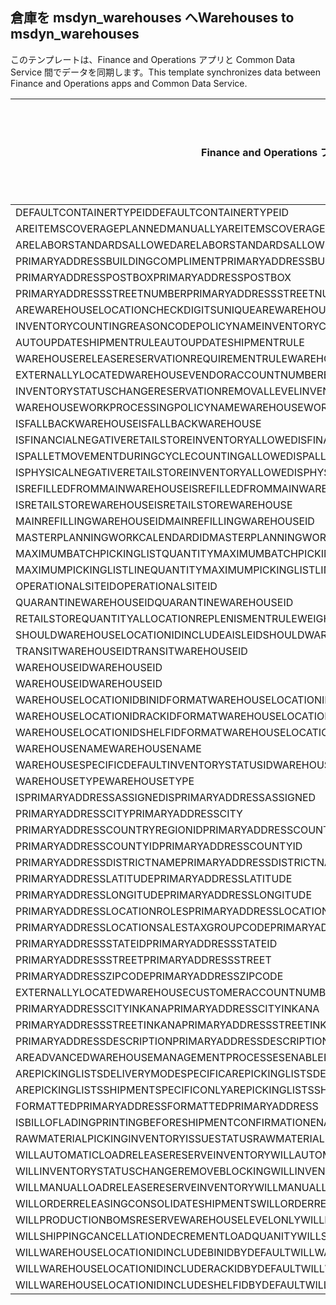 ## <a name="warehouses-to-msdyn_warehouses"></a><span data-ttu-id="c4481-101">倉庫を msdyn_warehouses へ</span><span class="sxs-lookup"><span data-stu-id="c4481-101">Warehouses to msdyn_warehouses</span></span>

<span data-ttu-id="c4481-102">このテンプレートは、Finance and Operations アプリと Common Data Service 間でデータを同期します。</span><span class="sxs-lookup"><span data-stu-id="c4481-102">This template synchronizes data between Finance and Operations apps and Common Data Service.</span></span>

<span data-ttu-id="c4481-103">Finance and Operations フィールド</span><span class="sxs-lookup"><span data-stu-id="c4481-103">Finance and Operations field</span></span> | <span data-ttu-id="c4481-104">タイプのマッピング</span><span class="sxs-lookup"><span data-stu-id="c4481-104">Map type</span></span> | <span data-ttu-id="c4481-105">その他の Dynamics 365 フィールド</span><span class="sxs-lookup"><span data-stu-id="c4481-105">Other Dynamics 365 field</span></span> | <span data-ttu-id="c4481-106">既定値</span><span class="sxs-lookup"><span data-stu-id="c4481-106">Default value</span></span>
---|---|---|---
<span data-ttu-id="c4481-107">DEFAULTCONTAINERTYPEID</span><span class="sxs-lookup"><span data-stu-id="c4481-107">DEFAULTCONTAINERTYPEID</span></span> | >< | <span data-ttu-id="c4481-108">msdyn_defaultcontainertypeid</span><span class="sxs-lookup"><span data-stu-id="c4481-108">msdyn_defaultcontainertypeid</span></span> | 
<span data-ttu-id="c4481-109">AREITEMSCOVERAGEPLANNEDMANUALLY</span><span class="sxs-lookup"><span data-stu-id="c4481-109">AREITEMSCOVERAGEPLANNEDMANUALLY</span></span> | >< | <span data-ttu-id="c4481-110">msdyn_areitemscoverageplannedmanually</span><span class="sxs-lookup"><span data-stu-id="c4481-110">msdyn_areitemscoverageplannedmanually</span></span> | 
<span data-ttu-id="c4481-111">ARELABORSTANDARDSALLOWED</span><span class="sxs-lookup"><span data-stu-id="c4481-111">ARELABORSTANDARDSALLOWED</span></span> | >< | <span data-ttu-id="c4481-112">msdyn_arelaborstandardsallowed</span><span class="sxs-lookup"><span data-stu-id="c4481-112">msdyn_arelaborstandardsallowed</span></span> | 
<span data-ttu-id="c4481-113">PRIMARYADDRESSBUILDINGCOMPLIMENT</span><span class="sxs-lookup"><span data-stu-id="c4481-113">PRIMARYADDRESSBUILDINGCOMPLIMENT</span></span> | >< | <span data-ttu-id="c4481-114">msdyn_primaryaddressbuildingcompliment</span><span class="sxs-lookup"><span data-stu-id="c4481-114">msdyn_primaryaddressbuildingcompliment</span></span> | 
<span data-ttu-id="c4481-115">PRIMARYADDRESSPOSTBOX</span><span class="sxs-lookup"><span data-stu-id="c4481-115">PRIMARYADDRESSPOSTBOX</span></span> | >< | <span data-ttu-id="c4481-116">msdyn_primaryaddresspostbox</span><span class="sxs-lookup"><span data-stu-id="c4481-116">msdyn_primaryaddresspostbox</span></span> | 
<span data-ttu-id="c4481-117">PRIMARYADDRESSSTREETNUMBER</span><span class="sxs-lookup"><span data-stu-id="c4481-117">PRIMARYADDRESSSTREETNUMBER</span></span> | >< | <span data-ttu-id="c4481-118">msdyn_primaryaddressstreetnumber</span><span class="sxs-lookup"><span data-stu-id="c4481-118">msdyn_primaryaddressstreetnumber</span></span> | 
<span data-ttu-id="c4481-119">AREWAREHOUSELOCATIONCHECKDIGITSUNIQUE</span><span class="sxs-lookup"><span data-stu-id="c4481-119">AREWAREHOUSELOCATIONCHECKDIGITSUNIQUE</span></span> | >< | <span data-ttu-id="c4481-120">msdyn_arewarehouselocationcheckdigitsunique</span><span class="sxs-lookup"><span data-stu-id="c4481-120">msdyn_arewarehouselocationcheckdigitsunique</span></span> | 
<span data-ttu-id="c4481-121">INVENTORYCOUNTINGREASONCODEPOLICYNAME</span><span class="sxs-lookup"><span data-stu-id="c4481-121">INVENTORYCOUNTINGREASONCODEPOLICYNAME</span></span> | >< | <span data-ttu-id="c4481-122">msdyn_inventorycountingreasoncodepolicyname</span><span class="sxs-lookup"><span data-stu-id="c4481-122">msdyn_inventorycountingreasoncodepolicyname</span></span> | 
<span data-ttu-id="c4481-123">AUTOUPDATESHIPMENTRULE</span><span class="sxs-lookup"><span data-stu-id="c4481-123">AUTOUPDATESHIPMENTRULE</span></span> | >< | <span data-ttu-id="c4481-124">msdyn_autoupdateshipmentrule</span><span class="sxs-lookup"><span data-stu-id="c4481-124">msdyn_autoupdateshipmentrule</span></span> | 
<span data-ttu-id="c4481-125">WAREHOUSERELEASERESERVATIONREQUIREMENTRULE</span><span class="sxs-lookup"><span data-stu-id="c4481-125">WAREHOUSERELEASERESERVATIONREQUIREMENTRULE</span></span> | >< | <span data-ttu-id="c4481-126">msdyn_warehousereleasereservationrequirement</span><span class="sxs-lookup"><span data-stu-id="c4481-126">msdyn_warehousereleasereservationrequirement</span></span> | 
<span data-ttu-id="c4481-127">EXTERNALLYLOCATEDWAREHOUSEVENDORACCOUNTNUMBER</span><span class="sxs-lookup"><span data-stu-id="c4481-127">EXTERNALLYLOCATEDWAREHOUSEVENDORACCOUNTNUMBER</span></span> | >< | <span data-ttu-id="c4481-128">msdyn_externallylocatedwarehousevendoraccountnu</span><span class="sxs-lookup"><span data-stu-id="c4481-128">msdyn_externallylocatedwarehousevendoraccountnu</span></span> | 
<span data-ttu-id="c4481-129">INVENTORYSTATUSCHANGERESERVATIONREMOVALLEVEL</span><span class="sxs-lookup"><span data-stu-id="c4481-129">INVENTORYSTATUSCHANGERESERVATIONREMOVALLEVEL</span></span> | >< | <span data-ttu-id="c4481-130">msdyn_inventorystatuschangereservationremoval</span><span class="sxs-lookup"><span data-stu-id="c4481-130">msdyn_inventorystatuschangereservationremoval</span></span> | 
<span data-ttu-id="c4481-131">WAREHOUSEWORKPROCESSINGPOLICYNAME</span><span class="sxs-lookup"><span data-stu-id="c4481-131">WAREHOUSEWORKPROCESSINGPOLICYNAME</span></span> | >< | <span data-ttu-id="c4481-132">msdyn_warehouseworkprocessingpolicyname</span><span class="sxs-lookup"><span data-stu-id="c4481-132">msdyn_warehouseworkprocessingpolicyname</span></span> | 
<span data-ttu-id="c4481-133">ISFALLBACKWAREHOUSE</span><span class="sxs-lookup"><span data-stu-id="c4481-133">ISFALLBACKWAREHOUSE</span></span> | >< | <span data-ttu-id="c4481-134">msdyn_isfallbackwarehouse</span><span class="sxs-lookup"><span data-stu-id="c4481-134">msdyn_isfallbackwarehouse</span></span> | 
<span data-ttu-id="c4481-135">ISFINANCIALNEGATIVERETAILSTOREINVENTORYALLOWED</span><span class="sxs-lookup"><span data-stu-id="c4481-135">ISFINANCIALNEGATIVERETAILSTOREINVENTORYALLOWED</span></span> | >< | <span data-ttu-id="c4481-136">msdyn_financialnegativestoreinventoryallowed</span><span class="sxs-lookup"><span data-stu-id="c4481-136">msdyn_financialnegativestoreinventoryallowed</span></span> | 
<span data-ttu-id="c4481-137">ISPALLETMOVEMENTDURINGCYCLECOUNTINGALLOWED</span><span class="sxs-lookup"><span data-stu-id="c4481-137">ISPALLETMOVEMENTDURINGCYCLECOUNTINGALLOWED</span></span> | >< | <span data-ttu-id="c4481-138">msdyn_palletmovementduringcyclecountingallowed</span><span class="sxs-lookup"><span data-stu-id="c4481-138">msdyn_palletmovementduringcyclecountingallowed</span></span> | 
<span data-ttu-id="c4481-139">ISPHYSICALNEGATIVERETAILSTOREINVENTORYALLOWED</span><span class="sxs-lookup"><span data-stu-id="c4481-139">ISPHYSICALNEGATIVERETAILSTOREINVENTORYALLOWED</span></span> | >< | <span data-ttu-id="c4481-140">msdyn_physicalnegativestoreinventoryallowed</span><span class="sxs-lookup"><span data-stu-id="c4481-140">msdyn_physicalnegativestoreinventoryallowed</span></span> | 
<span data-ttu-id="c4481-141">ISREFILLEDFROMMAINWAREHOUSE</span><span class="sxs-lookup"><span data-stu-id="c4481-141">ISREFILLEDFROMMAINWAREHOUSE</span></span> | >< | <span data-ttu-id="c4481-142">msdyn_isrefilledfrommainwarehouse</span><span class="sxs-lookup"><span data-stu-id="c4481-142">msdyn_isrefilledfrommainwarehouse</span></span> | 
<span data-ttu-id="c4481-143">ISRETAILSTOREWAREHOUSE</span><span class="sxs-lookup"><span data-stu-id="c4481-143">ISRETAILSTOREWAREHOUSE</span></span> | >< | <span data-ttu-id="c4481-144">msdyn_isretailstorewarehouse</span><span class="sxs-lookup"><span data-stu-id="c4481-144">msdyn_isretailstorewarehouse</span></span> | 
<span data-ttu-id="c4481-145">MAINREFILLINGWAREHOUSEID</span><span class="sxs-lookup"><span data-stu-id="c4481-145">MAINREFILLINGWAREHOUSEID</span></span> | >< | <span data-ttu-id="c4481-146">msdyn_mainrefillingwarehouse.msdyn_warehouseidentifier</span><span class="sxs-lookup"><span data-stu-id="c4481-146">msdyn_mainrefillingwarehouse.msdyn_warehouseidentifier</span></span> | 
<span data-ttu-id="c4481-147">MASTERPLANNINGWORKCALENDARDID</span><span class="sxs-lookup"><span data-stu-id="c4481-147">MASTERPLANNINGWORKCALENDARDID</span></span> | >< | <span data-ttu-id="c4481-148">msdyn_masterplanningworkcalendarid</span><span class="sxs-lookup"><span data-stu-id="c4481-148">msdyn_masterplanningworkcalendarid</span></span> | 
<span data-ttu-id="c4481-149">MAXIMUMBATCHPICKINGLISTQUANTITY</span><span class="sxs-lookup"><span data-stu-id="c4481-149">MAXIMUMBATCHPICKINGLISTQUANTITY</span></span> | >< | <span data-ttu-id="c4481-150">msdyn_maximumbatchpickinglistquantity</span><span class="sxs-lookup"><span data-stu-id="c4481-150">msdyn_maximumbatchpickinglistquantity</span></span> | 
<span data-ttu-id="c4481-151">MAXIMUMPICKINGLISTLINEQUANTITY</span><span class="sxs-lookup"><span data-stu-id="c4481-151">MAXIMUMPICKINGLISTLINEQUANTITY</span></span> | >< | <span data-ttu-id="c4481-152">msdyn_maximumpickinglistlinequantity</span><span class="sxs-lookup"><span data-stu-id="c4481-152">msdyn_maximumpickinglistlinequantity</span></span> | 
<span data-ttu-id="c4481-153">OPERATIONALSITEID</span><span class="sxs-lookup"><span data-stu-id="c4481-153">OPERATIONALSITEID</span></span> | >< | <span data-ttu-id="c4481-154">msdyn_operationalsite.msdyn_siteid</span><span class="sxs-lookup"><span data-stu-id="c4481-154">msdyn_operationalsite.msdyn_siteid</span></span> | 
<span data-ttu-id="c4481-155">QUARANTINEWAREHOUSEID</span><span class="sxs-lookup"><span data-stu-id="c4481-155">QUARANTINEWAREHOUSEID</span></span> | >< | <span data-ttu-id="c4481-156">msdyn_quarantinewarehouse.msdyn_warehouseidentifier</span><span class="sxs-lookup"><span data-stu-id="c4481-156">msdyn_quarantinewarehouse.msdyn_warehouseidentifier</span></span> | 
<span data-ttu-id="c4481-157">RETAILSTOREQUANTITYALLOCATIONREPLENISMENTRULEWEIGHT</span><span class="sxs-lookup"><span data-stu-id="c4481-157">RETAILSTOREQUANTITYALLOCATIONREPLENISMENTRULEWEIGHT</span></span> | >< | <span data-ttu-id="c4481-158">msdyn_storeqtyallocationreplenishmentweight</span><span class="sxs-lookup"><span data-stu-id="c4481-158">msdyn_storeqtyallocationreplenishmentweight</span></span> | 
<span data-ttu-id="c4481-159">SHOULDWAREHOUSELOCATIONIDINCLUDEAISLEID</span><span class="sxs-lookup"><span data-stu-id="c4481-159">SHOULDWAREHOUSELOCATIONIDINCLUDEAISLEID</span></span> | >< | <span data-ttu-id="c4481-160">msdyn_shouldwarehouselocationincludeaisleid</span><span class="sxs-lookup"><span data-stu-id="c4481-160">msdyn_shouldwarehouselocationincludeaisleid</span></span> | 
<span data-ttu-id="c4481-161">TRANSITWAREHOUSEID</span><span class="sxs-lookup"><span data-stu-id="c4481-161">TRANSITWAREHOUSEID</span></span> | >< | <span data-ttu-id="c4481-162">msdyn_transitwarehouse.msdyn_warehouseidentifier</span><span class="sxs-lookup"><span data-stu-id="c4481-162">msdyn_transitwarehouse.msdyn_warehouseidentifier</span></span> | 
<span data-ttu-id="c4481-163">WAREHOUSEID</span><span class="sxs-lookup"><span data-stu-id="c4481-163">WAREHOUSEID</span></span> | >< | <span data-ttu-id="c4481-164">msdyn_warehouseidentifier</span><span class="sxs-lookup"><span data-stu-id="c4481-164">msdyn_warehouseidentifier</span></span> | 
<span data-ttu-id="c4481-165">WAREHOUSEID</span><span class="sxs-lookup"><span data-stu-id="c4481-165">WAREHOUSEID</span></span> | >> | <span data-ttu-id="c4481-166">msdyn_name</span><span class="sxs-lookup"><span data-stu-id="c4481-166">msdyn_name</span></span> | 
<span data-ttu-id="c4481-167">WAREHOUSELOCATIONIDBINIDFORMAT</span><span class="sxs-lookup"><span data-stu-id="c4481-167">WAREHOUSELOCATIONIDBINIDFORMAT</span></span> | >< | <span data-ttu-id="c4481-168">msdyn_warehouselocationidbinidformat</span><span class="sxs-lookup"><span data-stu-id="c4481-168">msdyn_warehouselocationidbinidformat</span></span> | 
<span data-ttu-id="c4481-169">WAREHOUSELOCATIONIDRACKIDFORMAT</span><span class="sxs-lookup"><span data-stu-id="c4481-169">WAREHOUSELOCATIONIDRACKIDFORMAT</span></span> | >< | <span data-ttu-id="c4481-170">msdyn_warehouselocationidrackidformat</span><span class="sxs-lookup"><span data-stu-id="c4481-170">msdyn_warehouselocationidrackidformat</span></span> | 
<span data-ttu-id="c4481-171">WAREHOUSELOCATIONIDSHELFIDFORMAT</span><span class="sxs-lookup"><span data-stu-id="c4481-171">WAREHOUSELOCATIONIDSHELFIDFORMAT</span></span> | >< | <span data-ttu-id="c4481-172">msdyn_warehouselocationidshelfidformat</span><span class="sxs-lookup"><span data-stu-id="c4481-172">msdyn_warehouselocationidshelfidformat</span></span> | 
<span data-ttu-id="c4481-173">WAREHOUSENAME</span><span class="sxs-lookup"><span data-stu-id="c4481-173">WAREHOUSENAME</span></span> | >< | <span data-ttu-id="c4481-174">msdyn_description</span><span class="sxs-lookup"><span data-stu-id="c4481-174">msdyn_description</span></span> | 
<span data-ttu-id="c4481-175">WAREHOUSESPECIFICDEFAULTINVENTORYSTATUSID</span><span class="sxs-lookup"><span data-stu-id="c4481-175">WAREHOUSESPECIFICDEFAULTINVENTORYSTATUSID</span></span> | >< | <span data-ttu-id="c4481-176">msdyn_warehousespecificdefaultinventorystatusid</span><span class="sxs-lookup"><span data-stu-id="c4481-176">msdyn_warehousespecificdefaultinventorystatusid</span></span> | 
<span data-ttu-id="c4481-177">WAREHOUSETYPE</span><span class="sxs-lookup"><span data-stu-id="c4481-177">WAREHOUSETYPE</span></span> | >< | <span data-ttu-id="c4481-178">msdyn_warehousetype</span><span class="sxs-lookup"><span data-stu-id="c4481-178">msdyn_warehousetype</span></span> | 
<span data-ttu-id="c4481-179">ISPRIMARYADDRESSASSIGNED</span><span class="sxs-lookup"><span data-stu-id="c4481-179">ISPRIMARYADDRESSASSIGNED</span></span> | >< | <span data-ttu-id="c4481-180">msdyn_isprimaryaddressassigned</span><span class="sxs-lookup"><span data-stu-id="c4481-180">msdyn_isprimaryaddressassigned</span></span> | 
<span data-ttu-id="c4481-181">PRIMARYADDRESSCITY</span><span class="sxs-lookup"><span data-stu-id="c4481-181">PRIMARYADDRESSCITY</span></span> | >< | <span data-ttu-id="c4481-182">msdyn_primaryaddresscity</span><span class="sxs-lookup"><span data-stu-id="c4481-182">msdyn_primaryaddresscity</span></span> | 
<span data-ttu-id="c4481-183">PRIMARYADDRESSCOUNTRYREGIONID</span><span class="sxs-lookup"><span data-stu-id="c4481-183">PRIMARYADDRESSCOUNTRYREGIONID</span></span> | >< | <span data-ttu-id="c4481-184">msdyn_primaryaddresscountryregionid</span><span class="sxs-lookup"><span data-stu-id="c4481-184">msdyn_primaryaddresscountryregionid</span></span> | 
<span data-ttu-id="c4481-185">PRIMARYADDRESSCOUNTYID</span><span class="sxs-lookup"><span data-stu-id="c4481-185">PRIMARYADDRESSCOUNTYID</span></span> | >< | <span data-ttu-id="c4481-186">msdyn_primaryaddresscountyid</span><span class="sxs-lookup"><span data-stu-id="c4481-186">msdyn_primaryaddresscountyid</span></span> | 
<span data-ttu-id="c4481-187">PRIMARYADDRESSDISTRICTNAME</span><span class="sxs-lookup"><span data-stu-id="c4481-187">PRIMARYADDRESSDISTRICTNAME</span></span> | >< | <span data-ttu-id="c4481-188">msdyn_primaryaddressdistrictname</span><span class="sxs-lookup"><span data-stu-id="c4481-188">msdyn_primaryaddressdistrictname</span></span> | 
<span data-ttu-id="c4481-189">PRIMARYADDRESSLATITUDE</span><span class="sxs-lookup"><span data-stu-id="c4481-189">PRIMARYADDRESSLATITUDE</span></span> | >< | <span data-ttu-id="c4481-190">msdyn_primaryaddresslatitude</span><span class="sxs-lookup"><span data-stu-id="c4481-190">msdyn_primaryaddresslatitude</span></span> | 
<span data-ttu-id="c4481-191">PRIMARYADDRESSLONGITUDE</span><span class="sxs-lookup"><span data-stu-id="c4481-191">PRIMARYADDRESSLONGITUDE</span></span> | >< | <span data-ttu-id="c4481-192">msdyn_primaryaddresslongitude</span><span class="sxs-lookup"><span data-stu-id="c4481-192">msdyn_primaryaddresslongitude</span></span> | 
<span data-ttu-id="c4481-193">PRIMARYADDRESSLOCATIONROLES</span><span class="sxs-lookup"><span data-stu-id="c4481-193">PRIMARYADDRESSLOCATIONROLES</span></span> | >< | <span data-ttu-id="c4481-194">msdyn_primaryaddresslocationroles</span><span class="sxs-lookup"><span data-stu-id="c4481-194">msdyn_primaryaddresslocationroles</span></span> | 
<span data-ttu-id="c4481-195">PRIMARYADDRESSLOCATIONSALESTAXGROUPCODE</span><span class="sxs-lookup"><span data-stu-id="c4481-195">PRIMARYADDRESSLOCATIONSALESTAXGROUPCODE</span></span> | >< | <span data-ttu-id="c4481-196">msdyn_primaryaddresslocationsalestaxgroupcode</span><span class="sxs-lookup"><span data-stu-id="c4481-196">msdyn_primaryaddresslocationsalestaxgroupcode</span></span> | 
<span data-ttu-id="c4481-197">PRIMARYADDRESSSTATEID</span><span class="sxs-lookup"><span data-stu-id="c4481-197">PRIMARYADDRESSSTATEID</span></span> | >< | <span data-ttu-id="c4481-198">msdyn_primaryaddressstateid</span><span class="sxs-lookup"><span data-stu-id="c4481-198">msdyn_primaryaddressstateid</span></span> | 
<span data-ttu-id="c4481-199">PRIMARYADDRESSSTREET</span><span class="sxs-lookup"><span data-stu-id="c4481-199">PRIMARYADDRESSSTREET</span></span> | >< | <span data-ttu-id="c4481-200">msdyn_primaryaddressstreet</span><span class="sxs-lookup"><span data-stu-id="c4481-200">msdyn_primaryaddressstreet</span></span> | 
<span data-ttu-id="c4481-201">PRIMARYADDRESSZIPCODE</span><span class="sxs-lookup"><span data-stu-id="c4481-201">PRIMARYADDRESSZIPCODE</span></span> | >< | <span data-ttu-id="c4481-202">msdyn_primaryaddresszipcode</span><span class="sxs-lookup"><span data-stu-id="c4481-202">msdyn_primaryaddresszipcode</span></span> | 
<span data-ttu-id="c4481-203">EXTERNALLYLOCATEDWAREHOUSECUSTOMERACCOUNTNUMBER</span><span class="sxs-lookup"><span data-stu-id="c4481-203">EXTERNALLYLOCATEDWAREHOUSECUSTOMERACCOUNTNUMBER</span></span> | >< | <span data-ttu-id="c4481-204">msdyn_externallylocatedwarehousecustomeraccount</span><span class="sxs-lookup"><span data-stu-id="c4481-204">msdyn_externallylocatedwarehousecustomeraccount</span></span> | 
<span data-ttu-id="c4481-205">PRIMARYADDRESSCITYINKANA</span><span class="sxs-lookup"><span data-stu-id="c4481-205">PRIMARYADDRESSCITYINKANA</span></span> | >< | <span data-ttu-id="c4481-206">msdyn_primaryaddresscityinkana</span><span class="sxs-lookup"><span data-stu-id="c4481-206">msdyn_primaryaddresscityinkana</span></span> | 
<span data-ttu-id="c4481-207">PRIMARYADDRESSSTREETINKANA</span><span class="sxs-lookup"><span data-stu-id="c4481-207">PRIMARYADDRESSSTREETINKANA</span></span> | >< | <span data-ttu-id="c4481-208">msdyn_primaryaddressstreetinkana</span><span class="sxs-lookup"><span data-stu-id="c4481-208">msdyn_primaryaddressstreetinkana</span></span> | 
<span data-ttu-id="c4481-209">PRIMARYADDRESSDESCRIPTION</span><span class="sxs-lookup"><span data-stu-id="c4481-209">PRIMARYADDRESSDESCRIPTION</span></span> | >< | <span data-ttu-id="c4481-210">msdyn_primaryaddressdescription</span><span class="sxs-lookup"><span data-stu-id="c4481-210">msdyn_primaryaddressdescription</span></span> | 
<span data-ttu-id="c4481-211">AREADVANCEDWAREHOUSEMANAGEMENTPROCESSESENABLED</span><span class="sxs-lookup"><span data-stu-id="c4481-211">AREADVANCEDWAREHOUSEMANAGEMENTPROCESSESENABLED</span></span> | >< | <span data-ttu-id="c4481-212">msdyn_useadvancedwarehousemanagementprocesses</span><span class="sxs-lookup"><span data-stu-id="c4481-212">msdyn_useadvancedwarehousemanagementprocesses</span></span> | 
<span data-ttu-id="c4481-213">AREPICKINGLISTSDELIVERYMODESPECIFIC</span><span class="sxs-lookup"><span data-stu-id="c4481-213">AREPICKINGLISTSDELIVERYMODESPECIFIC</span></span> | >< | <span data-ttu-id="c4481-214">msdyn_arepickinglistsdeliverymodespecific</span><span class="sxs-lookup"><span data-stu-id="c4481-214">msdyn_arepickinglistsdeliverymodespecific</span></span> | 
<span data-ttu-id="c4481-215">AREPICKINGLISTSSHIPMENTSPECIFICONLY</span><span class="sxs-lookup"><span data-stu-id="c4481-215">AREPICKINGLISTSSHIPMENTSPECIFICONLY</span></span> | >< | <span data-ttu-id="c4481-216">msdyn_arepickinglistshipmentspecificonly</span><span class="sxs-lookup"><span data-stu-id="c4481-216">msdyn_arepickinglistshipmentspecificonly</span></span> | 
<span data-ttu-id="c4481-217">FORMATTEDPRIMARYADDRESS</span><span class="sxs-lookup"><span data-stu-id="c4481-217">FORMATTEDPRIMARYADDRESS</span></span> | >< | <span data-ttu-id="c4481-218">msdyn_formattedprimaryaddress</span><span class="sxs-lookup"><span data-stu-id="c4481-218">msdyn_formattedprimaryaddress</span></span> | 
<span data-ttu-id="c4481-219">ISBILLOFLADINGPRINTINGBEFORESHIPMENTCONFIRMATIONENABLED</span><span class="sxs-lookup"><span data-stu-id="c4481-219">ISBILLOFLADINGPRINTINGBEFORESHIPMENTCONFIRMATIONENABLED</span></span> | >< | <span data-ttu-id="c4481-220">msdyn_printbillofladingbeforeshipconfirmation</span><span class="sxs-lookup"><span data-stu-id="c4481-220">msdyn_printbillofladingbeforeshipconfirmation</span></span> | 
<span data-ttu-id="c4481-221">RAWMATERIALPICKINGINVENTORYISSUESTATUS</span><span class="sxs-lookup"><span data-stu-id="c4481-221">RAWMATERIALPICKINGINVENTORYISSUESTATUS</span></span> | >< | <span data-ttu-id="c4481-222">msdyn_rawmaterialpickinginventoryissuestatus</span><span class="sxs-lookup"><span data-stu-id="c4481-222">msdyn_rawmaterialpickinginventoryissuestatus</span></span> | 
<span data-ttu-id="c4481-223">WILLAUTOMATICLOADRELEASERESERVEINVENTORY</span><span class="sxs-lookup"><span data-stu-id="c4481-223">WILLAUTOMATICLOADRELEASERESERVEINVENTORY</span></span> | >< | <span data-ttu-id="c4481-224">msdyn_willautomaticloadreleaseinventory</span><span class="sxs-lookup"><span data-stu-id="c4481-224">msdyn_willautomaticloadreleaseinventory</span></span> | 
<span data-ttu-id="c4481-225">WILLINVENTORYSTATUSCHANGEREMOVEBLOCKING</span><span class="sxs-lookup"><span data-stu-id="c4481-225">WILLINVENTORYSTATUSCHANGEREMOVEBLOCKING</span></span> | >< | <span data-ttu-id="c4481-226">msdyn_willinventorystatuschangeremoveblocking</span><span class="sxs-lookup"><span data-stu-id="c4481-226">msdyn_willinventorystatuschangeremoveblocking</span></span> | 
<span data-ttu-id="c4481-227">WILLMANUALLOADRELEASERESERVEINVENTORY</span><span class="sxs-lookup"><span data-stu-id="c4481-227">WILLMANUALLOADRELEASERESERVEINVENTORY</span></span> | >< | <span data-ttu-id="c4481-228">msdyn_willmanualloadreleasereserveinventory</span><span class="sxs-lookup"><span data-stu-id="c4481-228">msdyn_willmanualloadreleasereserveinventory</span></span> | 
<span data-ttu-id="c4481-229">WILLORDERRELEASINGCONSOLIDATESHIPMENTS</span><span class="sxs-lookup"><span data-stu-id="c4481-229">WILLORDERRELEASINGCONSOLIDATESHIPMENTS</span></span> | >< | <span data-ttu-id="c4481-230">msdyn_willorderreleasingconsolidateshipments</span><span class="sxs-lookup"><span data-stu-id="c4481-230">msdyn_willorderreleasingconsolidateshipments</span></span> | 
<span data-ttu-id="c4481-231">WILLPRODUCTIONBOMSRESERVEWAREHOUSELEVELONLY</span><span class="sxs-lookup"><span data-stu-id="c4481-231">WILLPRODUCTIONBOMSRESERVEWAREHOUSELEVELONLY</span></span> | >< | <span data-ttu-id="c4481-232">msdyn_productionbomsreservewarehouselevel</span><span class="sxs-lookup"><span data-stu-id="c4481-232">msdyn_productionbomsreservewarehouselevel</span></span> | 
<span data-ttu-id="c4481-233">WILLSHIPPINGCANCELLATIONDECREMENTLOADQUANITY</span><span class="sxs-lookup"><span data-stu-id="c4481-233">WILLSHIPPINGCANCELLATIONDECREMENTLOADQUANITY</span></span> | >< | <span data-ttu-id="c4481-234">msdyn_shippingcanceldecrementloadquantity</span><span class="sxs-lookup"><span data-stu-id="c4481-234">msdyn_shippingcanceldecrementloadquantity</span></span> | 
<span data-ttu-id="c4481-235">WILLWAREHOUSELOCATIONIDINCLUDEBINIDBYDEFAULT</span><span class="sxs-lookup"><span data-stu-id="c4481-235">WILLWAREHOUSELOCATIONIDINCLUDEBINIDBYDEFAULT</span></span> | >< | <span data-ttu-id="c4481-236">msdyn_warehouselocationidincludeblindid</span><span class="sxs-lookup"><span data-stu-id="c4481-236">msdyn_warehouselocationidincludeblindid</span></span> | 
<span data-ttu-id="c4481-237">WILLWAREHOUSELOCATIONIDINCLUDERACKIDBYDEFAULT</span><span class="sxs-lookup"><span data-stu-id="c4481-237">WILLWAREHOUSELOCATIONIDINCLUDERACKIDBYDEFAULT</span></span> | >< | <span data-ttu-id="c4481-238">msdyn_warehouselocationincluderackidbydefault</span><span class="sxs-lookup"><span data-stu-id="c4481-238">msdyn_warehouselocationincluderackidbydefault</span></span> | 
<span data-ttu-id="c4481-239">WILLWAREHOUSELOCATIONIDINCLUDESHELFIDBYDEFAULT</span><span class="sxs-lookup"><span data-stu-id="c4481-239">WILLWAREHOUSELOCATIONIDINCLUDESHELFIDBYDEFAULT</span></span> | >< | <span data-ttu-id="c4481-240">msdyn_warehouselocationidincludeshelfid</span><span class="sxs-lookup"><span data-stu-id="c4481-240">msdyn_warehouselocationidincludeshelfid</span></span> | 

